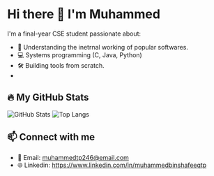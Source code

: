 # Hi there 👋 I'm Muhammed

I'm a final-year CSE student passionate about:
- 🧠 Understanding the inetrnal working of popular softwares.
- 💻 Systems programming (C, Java, Python)
- 🛠️ Building tools from scratch.
- 
## 🔥 My GitHub Stats

![GitHub Stats](https://github-readme-stats.vercel.app/api?username=muhammedtp&show_icons=true&theme=radical)
![Top Langs](https://github-readme-stats.vercel.app/api/top-langs/?username=muhammedtp&layout=compact)

## 📫 Connect with me
- 📧 Email: muhammedtp246@email.com
- 🌐 Linkedin: https://www.linkedin.com/in/muhammedbinshafeeqtp
